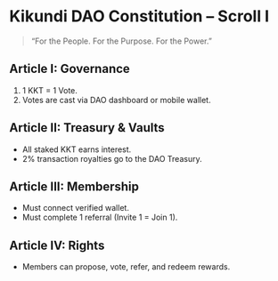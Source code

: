 # Kikundi DAO Constitution – Scroll I

> “For the People. For the Purpose. For the Power.”

## Article I: Governance
1. 1 KKT = 1 Vote.
2. Votes are cast via DAO dashboard or mobile wallet.

## Article II: Treasury & Vaults
- All staked KKT earns interest.
- 2% transaction royalties go to the DAO Treasury.

## Article III: Membership
- Must connect verified wallet.
- Must complete 1 referral (Invite 1 = Join 1).

## Article IV: Rights
- Members can propose, vote, refer, and redeem rewards.
